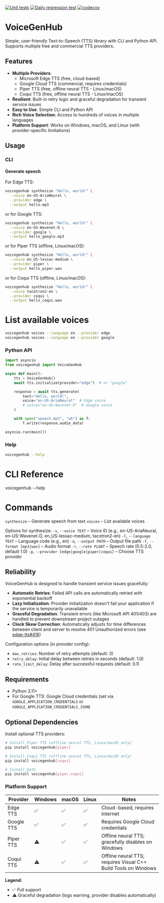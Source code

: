 [![Unit tests](https://github.com/leweex95/voicegenhub/actions/workflows/unit-tests.yml/badge.svg)](https://github.com/leweex95/voicegenhub/actions/workflows/unit-tests.yml)
[![Daily regression test](https://github.com/leweex95/voicegenhub/actions/workflows/daily-regression-test.yml/badge.svg)](https://github.com/leweex95/voicegenhub/actions/workflows/daily-regression-test.yml)
[![codecov](https://codecov.io/gh/leweex95/voicegenhub/branch/master/graph/badge.svg)](https://codecov.io/gh/leweex95/voicegenhub)

# VoiceGenHub

Simple, user-friendly Text-to-Speech (TTS) library with CLI and Python API.
Supports multiple free and commercial TTS providers.

## Features

- **Multiple Providers**: 
  - Microsoft Edge TTS (free, cloud-based)
  - Google Cloud TTS (commercial, requires credentials)
  - Piper TTS (free, offline neural TTS - Linux/macOS)
  - Coqui TTS (free, offline neural TTS - Linux/macOS)
- **Resilient**: Built-in retry logic and graceful degradation for transient service issues
- **Easy to Use**: Simple CLI and Python API
- **Rich Voice Selection**: Access to hundreds of voices in multiple languages
- **Platform Support**: Works on Windows, macOS, and Linux (with provider-specific limitations)

## Usage

### CLI

#### Generate speech

For Edge TTS:

```bash
voicegenhub synthesize "Hello, world!" \
  --voice en-US-AriaNeural \
  --provider edge \
  --output hello.mp3
```

or for Google TTS:

```bash
voicegenhub synthesize "Hello, world!" \
  --voice en-US-Wavenet-D \
  --provider google \
  --output hello_google.mp3
```

or for Piper TTS (offline, Linux/macOS):

```bash
voicegenhub synthesize "Hello, world!" \
  --voice en_US-lessac-medium \
  --provider piper \
  --output hello_piper.wav
```

or for Coqui TTS (offline, Linux/macOS):

```bash
voicegenhub synthesize "Hello, world!" \
  --voice tacotron2-en \
  --provider coqui \
  --output hello_coqui.wav
```

# List available voices

```bash
voicegenhub voices --language en --provider edge
voicegenhub voices --language en --provider google
```

### Python API

```python
import asyncio
from voicegenhub import VoiceGenHub

async def main():
    tts = VoiceGenHub()
    await tts.initialize(provider="edge")  # or "google"

    response = await tts.generate(
        text="Hello, world!",
        voice="en-US-AriaNeural"  # Edge voice
        # voice="en-US-Wavenet-D"  # Google voice
    )

    with open("speech.mp3", "wb") as f:
        f.write(response.audio_data)

asyncio.run(main())
```

### Help

```bash
voicegenhub --help
```

# CLI Reference
voicegenhub --help

# Commands
`synthesize` – Generate speech from text
`voices` – List available voices

Options for synthesize:
`-v`, `--voice TEXT` – Voice ID (e.g., en-US-AriaNeural, en-US-Wavenet-D, en_US-lessac-medium, tacotron2-en)
`-l`, `--language TEXT` – Language code (e.g., en)
`-o`, `--output PATH` – Output file path
`-f`, `--format [mp3|wav]` – Audio format
`-r`, `--rate FLOAT` – Speech rate (0.5-2.0, default 1.0)
`-p`, `--provider [edge|google|piper|coqui]` – Choose TTS provider

## Reliability

VoiceGenHub is designed to handle transient service issues gracefully:

- **Automatic Retries**: Failed API calls are automatically retried with exponential backoff
- **Lazy Initialization**: Provider initialization doesn't fail your application if the service is temporarily unavailable
- **Graceful Degradation**: Transient errors (like Microsoft API 401/403) are handled to prevent downstream project outages
- **Clock Skew Correction**: Automatically adjusts for time differences between client and server to resolve 401 Unauthorized errors (see [edge-tts#416](https://github.com/rany2/edge-tts/issues/416))

Configuration options (in provider config):
- `max_retries`: Number of retry attempts (default: 3)
- `retry_delay`: Initial delay between retries in seconds (default: 1.0)
- `rate_limit_delay`: Delay after successful requests (default: 0.1)

## Requirements

- Python 3.11+
- For Google TTS: Google Cloud credentials (set via `GOOGLE_APPLICATION_CREDENTIALS` or `GOOGLE_APPLICATION_CREDENTIALS_JSON`)

## Optional Dependencies

Install optional TTS providers:

```bash
# Install Piper TTS (offline neural TTS, Linux/macOS only)
pip install voicegenhub[piper]

# Install Coqui TTS (offline neural TTS, Linux/macOS only)
pip install voicegenhub[coqui]

# Install both
pip install voicegenhub[piper,coqui]
```

### Platform Support

| Provider | Windows | macOS | Linux | Notes |
|----------|---------|-------|-------|-------|
| Edge TTS | ✅ | ✅ | ✅ | Cloud-based, requires internet |
| Google TTS | ✅ | ✅ | ✅ | Requires Google Cloud credentials |
| Piper TTS | ⚠️ | ✅ | ✅ | Offline neural TTS; gracefully disables on Windows |
| Coqui TTS | ⚠️ | ✅ | ✅ | Offline neural TTS; requires Visual C++ Build Tools on Windows |

**Legend:**
- ✅ Full support
- ⚠️ Graceful degradation (logs warning, provider disables automatically)

